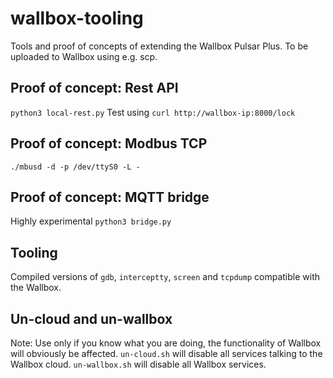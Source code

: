 # wallbox-tooling
Tools and proof of concepts of extending the Wallbox Pulsar Plus. To be uploaded to Wallbox using e.g. scp.

## Proof of concept: Rest API
`python3 local-rest.py`
Test using
`curl http://wallbox-ip:8000/lock`

## Proof of concept: Modbus TCP
`./mbusd -d -p /dev/ttyS0 -L -`

## Proof of concept: MQTT bridge
Highly experimental
`python3 bridge.py`

## Tooling
Compiled versions of `gdb`, `interceptty`, `screen` and `tcpdump` compatible with the Wallbox.

## Un-cloud and un-wallbox
Note: Use only if you know what you are doing, the functionality of Wallbox will obviously be affected.
`un-cloud.sh` will disable all services talking to the Wallbox cloud.
`un-wallbox.sh` will disable all Wallbox services.
